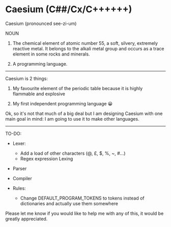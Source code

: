 Caesium (C##/Cx/C++++++)
=======

Caesium (pronounced see-zi-um)

NOUN

1. The chemical element of atomic number 55, a soft, silvery, extremely reactive metal. It belongs to the alkali metal group and occurs as a trace element in some rocks and minerals.

2. A programming language.
------

Caesium is 2 things:

1. My favourite element of the periodic table because it is highly flammable and explosive

2. My first independent programming language 😀

Ok, so it's not that much of a big deal but I am designing Caesium with one main goal in mind: I am going to use it to make other languages.

-----

TO-DO:
* Lexer:
    * Add a load of other characters (@, £, $, %, ~, #...)
    * Regex expression Lexing

* Parser

* Compiler

* Rules:
    * Change DEFAULT_PROGRAM_TOKENS to tokens instead of dictionaries and actually use them somewhere

Please let me know if you would like to help me with any of this, it would be greatly appreciated.